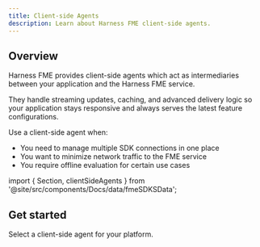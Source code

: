 ```yaml
---
title: Client-side Agents
description: Learn about Harness FME client-side agents.
---
```


## Overview

Harness FME provides client-side agents which act as intermediaries between your application and the Harness FME service.

They handle streaming updates, caching, and advanced delivery logic so your application stays responsive and always serves the latest feature configurations.

Use a client-side agent when:

- You need to manage multiple SDK connections in one place
- You want to minimize network traffic to the FME service
- You require offline evaluation for certain use cases

import { Section, clientSideAgents } from '@site/src/components/Docs/data/fmeSDKSData';

## Get started

Select a client-side agent for your platform.

<Section items={clientSideAgents} />